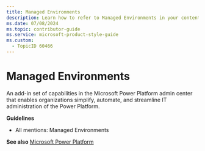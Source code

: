 ```yaml
---
title: Managed Environments
description: Learn how to refer to Managed Environments in your content.
ms.date: 07/08/2024
ms.topic: contributor-guide
ms.service: microsoft-product-style-guide
ms.custom:
  - TopicID 60466
---
```



# Managed Environments

An add-in set of capabilities in the Microsoft Power Platform admin center that enables organizations simplify, automate, and streamline IT administration of the Power Platform.

**Guidelines**

- All mentions: Managed Environments

**See also** [Microsoft Power Platform](~\a_z_names_terms\m\microsoft-power-platform.md)

